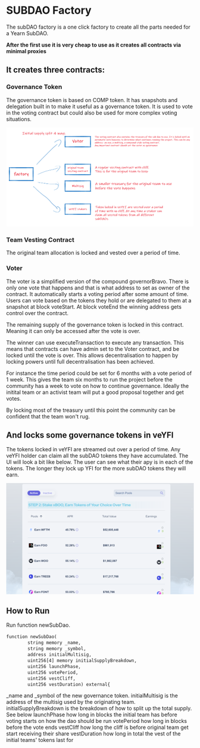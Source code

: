# SUBDAO Factory

The subDAO factory is a one click factory to create all the parts needed for a Yearn SubDAO.

**After the first use it is very cheap to use as it creates all contracts via minimal proxies**

## It creates three contracts:
### Governance Token
The governance token is based on COMP token. It has snapshots and delegation built in to make it useful as a governance token. It is used to vote in the voting contract but could also be used for more complex voting situations.

![initial supply split four ways](https://github.com/flashfish0x/DaoFactory/blob/main/images/subdao%20factory.png?raw=true)


### Team Vesting Contract
The original team allocation is locked and vested over a period of time.

### Voter
The voter is a simplified version of the compound governorBravo. There is only one vote that happens and that is what address to set as owner of the contract. It automatically starts a voting period after some amount of time. Users can vote based on the tokens they hold or are delegated to them at a snapshot at block voteStart. At block voteEnd the winning address gets control over the contract.

The remaining supply of the governance token is locked in this contract. Meaning it can only be accessed after the vote is over.

The winner can use executeTransaction to execute any transaction. This means that contracts can have admin set to the Voter contract, and be locked until the vote is over. This allows decentralisation to happen by locking powers until full decentralisation has been achieved. 

For instance the time period could be set for 6 months with a vote period of 1 week. This gives the team six months to run the project before the community has a week to vote on how to continue governance. Ideally the initital team or an activist team will put a good proposal together and get votes.

By locking most of the treasury until this point the community can be confident that the team won't rug.

## And locks some governance tokens in veYFI
The tokens locked in veYFI are streamed out over a period of time. Any veYFI holder can claim all the subDAO tokens they have accumulated. The UI will look a bit like below. The user can see what their apy is in each of the tokens. The longer they lock up YFI for the more subDAO tokens they will earn.

![initial supply split four ways](https://github.com/flashfish0x/DaoFactory/blob/main/images/spookswap.png?raw=true)

## How to Run
Run function newSubDao.
```
function newSubDao(
        string memory _name, 
        string memory _symbol, 
        address initialMultisig, 
        uint256[4] memory initialSupplyBreakdown,
        uint256 launchPhase, 
        uint256 votePeriod,
        uint256 vestCliff,
        uint256 vestDuration) external{
```

_name and _symbol of the new governance token.
initialMultisig is the address of the multisig used by the originating team.
initialSupplyBreakdown is the breakdown of how to split up the total supply. See below
launchPhase how long in blocks the initial team has before voting starts on how the dao should be run
votePeriod how long in blocks before the vote ends
vestCliff how long the cliff is before original team get start receiving their share
vestDuration how long in total the vest of the initial teams' tokens last for




